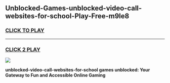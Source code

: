 
## Unblocked-Games-unblocked-video-call-websites-for-school-Play-Free-m9le8
<h3>
<a href="https://premium76.site?title=unblocked-video-call-websites-for-school&ref=12A">CLICK TO PLAY</a></h3>
<hr>

<h3>
<a href="https://premium76.site?title=unblocked-video-call-websites-for-school&ref=12A">CLICK 2 PLAY</a>
  
</h3>

<a href="https://premium76.site?title=unblocked-video-call-websites-for-school&ref=12A"><img src="https://clearcache.store/games.png"></a>


**unblocked-video-call-websites-for-school games unblocked: Your Gateway to Fun and Accessible Online Gaming**
